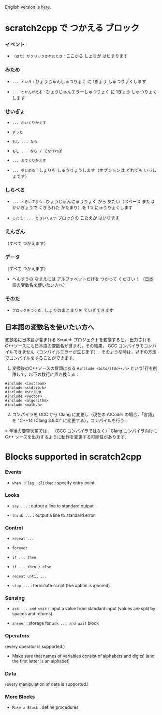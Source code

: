 English version is [here](#english).

<a name="japanese"></a>
# scratch2cpp で つかえる ブロック

### イベント

* `（はた）がクリックされたとき` : ここから しょりが はじまります

### みため

* `... という` : ひょうじゅんしゅつりょく に 1ぎょう しゅつりょくします

* `... とかんがえる` : ひょうじゅんエラーしゅつりょく に 1ぎょう しゅつりょくします

### せいぎょ

* `... かいくりかえす`

* `ずっと`

* `もし ... なら`

* `もし ... なら / でなければ`

* `... までくりかえす`

* `... をとめる` : しょりを しゅうりょうします（オプションは どれでも いっしょです）

### しらべる

* `... ときいてまつ` : ひょうじゅんにゅうりょく から あたい（スペース または かいぎょうで くぎられた かたまり）を 1つ にゅうりょくします

* `こたえ` : `... ときいてまつ` ブロックの こたえが はいります

### えんざん

（すべて つかえます）

### データ

（すべて つかえます）

* へんすうの なまえには アルファベットだけを つかって ください！ （[日本語の変数名を使いたい方へ](#japanesename)）

### そのた

* `ブロックをつくる` : しょりのまとまりを ていぎできます


<a name="japanesename"></a>
## 日本語の変数名を使いたい方へ

変数名に日本語が含まれる Scratch プロジェクトを変換すると，
出力されるC++ソースにも日本語の変数名が含まれ，その結果， GCC コンパイラでコンパイルできません（コンパイルエラーが生じます）．
そのような時は，以下の方法でコンパイルをすることができます．

1. 変換後のC++ソースの冒頭にある `#include <bits/stdc++.h>` という1行を削除して，以下の数行に置き換える：

```
#include <iostream>
#include <stdlib.h>
#include <string>
#include <vector>
#include <algorithm>
#include <math.h>
```

2. コンパイラを GCC から Clang に変更し（現在の AtCoder の場合，「言語」を "C++14 (Clang 3.8.0)" に変更する），コンパイルを行う．


※ 今後の要望次第では， （GCC コンパイラではなく） Clang コンパイラ向けに C++ ソースを出力するように動作を変更する可能性があります．


<a name="english"></a>
# Blocks supported in scratch2cpp

### Events

* `when :Flag: clicked` : specify entry point

### Looks

* `say ...` : output a line to standard output

* `think ...` : output a line to standard error

### Control

* `repeat ...`

* `forever`

* `if ... then`

* `if ... then / else`

* `repeat until ...`

* `stop ...` : terminate script (the option is ignored) 

### Sensing

* `ask ... and wait` : input a value from standard input (values are split by spaces and returns)

* `answer` : storage for `ask ... and wait` block

### Operators

(every operator is supported.)

* Make sure that names of variables consist of alphabets and digits! (and the first letter is an alphabet)

### Data

(every manipulation of data is supported.)

### More Blocks

* `Make a Block` : define procedures





